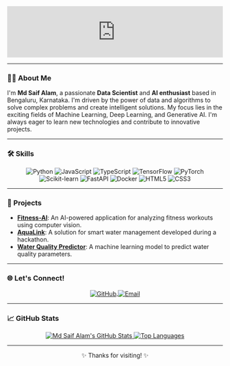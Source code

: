 <p align="center">
  <iframe
    src="https://CommitSaif11.github.io/"
    width="100%"
    height="120"
    frameborder="0"
    scrolling="no"
  ></iframe>
</p>

---

### 👨‍💻 About Me

I'm **Md Saif Alam**, a passionate **Data Scientist** and **AI enthusiast** based in Bengaluru, Karnataka. I'm driven by the power of data and algorithms to solve complex problems and create intelligent solutions. My focus lies in the exciting fields of Machine Learning, Deep Learning, and Generative AI. I'm always eager to learn new technologies and contribute to innovative projects.

---

### 🛠️ Skills

<p align="center">
  <img src="https://img.shields.io/badge/Python-3776AB?style=for-the-badge&logo=python&logoColor=white" alt="Python">
  <img src="https://img.shields.io/badge/JavaScript-F7DF1E?style=for-the-badge&logo=javascript&logoColor=black" alt="JavaScript">
  <img src="https://img.shields.io/badge/TypeScript-3178C6?style=for-the-badge&logo=typescript&logoColor=white" alt="TypeScript">
  <img src="https://img.shields.io/badge/TensorFlow-FF6F00?style=for-the-badge&logo=tensorflow&logoColor=white" alt="TensorFlow">
  <img src="https://img.shields.io/badge/PyTorch-%23EE4C2C.svg?style=for-the-badge&logo=PyTorch&logoColor=white" alt="PyTorch">
  <img src="https://img.shields.io/badge/scikit--learn-%23F7931E.svg?style=for-the-badge&logo=scikit-learn&logoColor=white" alt="Scikit-learn">
  <img src="https://img.shields.io/badge/FastAPI-009688?style=for-the-badge&logo=fastapi&logoColor=white" alt="FastAPI">
  <img src="https://img.shields.io/badge/Docker-2496ED?style=for-the-badge&logo=docker&logoColor=white" alt="Docker">
  <img src="https://img.shields.io/badge/HTML5-E34F26?style=for-the-badge&logo=html5&logoColor=white" alt="HTML5">
  <img src="https://img.shields.io/badge/CSS3-1572B6?style=for-the-badge&logo=css3&logoColor=white" alt="CSS3">
</p>

---

### 🚀 Projects

* **<a href="https://github.com/CommitSaif11/Fitness-AI">Fitness-AI</a>**: An AI-powered application for analyzing fitness workouts using computer vision.
* **<a href="https://github.com/CommitSaif11/aqualink_hackathon_saif">AquaLink</a>**: A solution for smart water management developed during a hackathon.
* **<a href="https://github.com/CommitSaif11/water-predictor-model">Water Quality Predictor</a>**: A machine learning model to predict water quality parameters.

---

### 🌐 Let's Connect!

<p align="center">
  <a href="https://github.com/CommitSaif11">
    <img align="center" alt="GitHub" src="https://img.shields.io/badge/GitHub-100000?style=for-the-badge&logo=github&logoColor=white" />
  </a>
  <a href="mailto:alamsaif1107@gmail.com">
    <img align="center" alt="Email" src="https://img.shields.io/badge/Email-EA4335?style=for-the-badge&logo=gmail&logoColor=white" />
  </a>
</p>

---

### 📈 GitHub Stats

<p align="center">
  <a href="https://github.com/anuraghazra/github-readme-stats">
    <img src="https://github-readme-stats.vercel.app/api?username=CommitSaif11&show_icons=true&theme=radical&hide_border=true&count_private=true" alt="Md Saif Alam's GitHub Stats" />
  </a>
  <a href="https://github.com/anuraghazra/github-readme-stats">
    <img src="https://github-readme-stats.vercel.app/api/top-langs/?username=CommitSaif11&layout=compact&theme=radical&hide_border=true" alt="Top Languages" />
  </a>
</p>

---
<p align="center">
  ✨ Thanks for visiting! ✨
</p>
